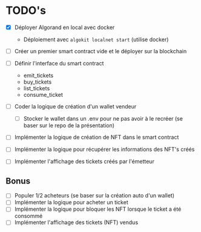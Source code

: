 # TODO's

- [x] Déployer Algorand en local avec docker
  - Déploiement avec `algokit localnet start` (utilise docker)
- [ ] Créer un premier smart contract vide et le déployer sur la blockchain
- [ ] Définir l'interface du smart contract
  - emit_tickets
  - buy_tickets
  - list_tickets
  - consume_ticket
- [ ] Coder la logique de création d'un wallet vendeur
  - [ ] Stocker le wallet dans un .env pour ne pas avoir à le recréer (se baser sur le repo de la présentation)
- [ ] Implémenter la logique de création de NFT dans le smart contract
- [ ] Implémenter la logique pour récupérer les informations des NFT's créés
- [ ] Implémenter l'affichage des tickets créés par l'émetteur


## Bonus
- [ ] Populer 1/2 acheteurs (se baser sur la création auto d'un wallet)
- [ ] Implémenter la logique pour acheter un ticket
- [ ] Implémenter la logique pour bloquer les NFT lorsque le ticket a été consommé
- [ ] Implémenter l'affichage des tickets (NFT) vendus
